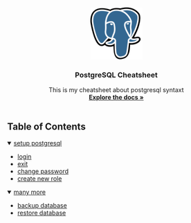 <br />
<p align="center">
  <a href="https://github.com/korospace/sql-cheatsheet">
    <img src="images/psql.png" alt="Logo" width="120" height="120">
  </a>

  <h3 align="center">PostgreSQL Cheatsheet</h3>

  <p align="center">
    This is my cheatsheet about postgresql syntaxt
    <br />
    <a href="#table-of-contents"><strong>Explore the docs »</strong></a>
    <br />
    <br />
  </p>
</p>

## Table of Contents
<details open="open">
  <summary><a href="1-setup/README.md">setup postgresql</a></summary>
  <ul>
    <li><a href="1-setup/README.md/#login">login</a></li>
    <li><a href="1-setup/README.md/#login">exit</a></li>
    <li><a href="1-setup/README.md/#change-password">change password</a></li>
    <li><a href="1-setup/README.md/#create-new-role">create new role</a></li>
  </ul>
</details>
<details open="open">
  <summary><a href="5-manymore/README.md/">many more</a></summary>
  <ul>
    <li><a href="5-manymore/README.md/#backup-database">backup database</a></li>
    <li><a href="5-manymore/README.md/#restore-database">restore database</a></li>
  </ul>
</details>